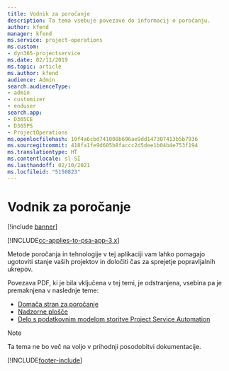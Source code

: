 ```yaml
---
title: Vodnik za poročanje
description: Ta tema vsebuje povezave do informacij o poročanju.
author: kfend
manager: kfend
ms.service: project-operations
ms.custom:
- dyn365-projectservice
ms.date: 02/11/2019
ms.topic: article
ms.author: kfend
audience: Admin
search.audienceType:
- admin
- customizer
- enduser
search.app:
- D365CE
- D365PS
- ProjectOperations
ms.openlocfilehash: 10f4a6cbd741008b696ae9dd147307413b5b7936
ms.sourcegitcommit: 418fa1fe9d605b8faccc2d5dee1b04b4e753f194
ms.translationtype: HT
ms.contentlocale: sl-SI
ms.lasthandoff: 02/10/2021
ms.locfileid: "5150823"
---
```

# <a name="reporting-guide"></a>Vodnik za poročanje

[!include [banner](../../includes/psa-now-project-operations.md)]

[!INCLUDE[cc-applies-to-psa-app-3.x](../../includes/cc-applies-to-psa-app-3x.md)]

Metode poročanja in tehnologije v tej aplikaciji vam lahko pomagajo ugotoviti stanje vaših projektov in določiti čas za sprejetje popravljalnih ukrepov. 

Povezava PDF, ki je bila vključena v tej temi, je odstranjena, vsebina pa je premaknjena v naslednje teme:

- [Domača stran za poročanje](../reports-reporting-dynamics-365-project-service.md)
- [Nadzorne plošče](../reports-dashboards.md)
- [Delo s podatkovnim modelom storitve Project Service Automation](../reports-working-project-service-data-model.md)

> [!NOTE]
> Ta tema ne bo več na voljo v prihodnji posodobitvi dokumentacije. 


[!INCLUDE[footer-include](../../includes/footer-banner.md)]